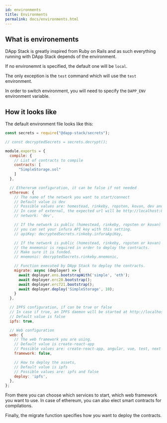 ```yaml
---
id: environments
title: Environments
permalink: docs/environments.html
---
```


## What is environements

DApp Stack is greatly inspired from Ruby on Rails and as such everything running with DApp Stack depends of
the environment.

If no environemnt is specified, the default one will be `local`.

The only exception is the `test` command which will use the `test` environment.

In order to switch environment, you will need to specify the `DAPP_ENV` environment variable.

## How it looks like

The default environment file looks like this:

```js
const secrets = require("@dapp-stack/secrets");

// const decryptedSecrets = secrets.decrypt();

module.exports = {
  compile: {
    // List of contracts to compile
    contracts: [
      "SimpleStorage.sol"
    ]
  },

  // Ethererum configuration, it can be false if not needed
  ethereum: {
    // The name of the network you want to start/connect
    // Default value is dev
    // Possible values are: homestead, rinkeby, ropsten, kovan, dev and external
    // In case of external, the expected url will be http://localhost:8545
    // network: 'dev',

    // If the network is public (homestead, rinkeby, ropsten or kovan)
    // you can set your infura API key with this setting.
    // apiKey: decryptedSecrets.rinkeby.infuraApiKey,

    // If the network is public (homestead, rinkeby, ropsten or kovan)
    // the mnemonic is required in order to deploy the contracts.
    // Make sure it is funded.
    // mnemonic: decryptedSecrets.rinkeby.mnemonic,

    // Function executed by DApp Stack to deploy the contracts.
    migrate: async (deployer) => {
      await deployer.ens.bootstrapWith('simple', 'eth');
      await deployer.erc20.bootstrap();
      await deployer.erc721.bootstrap();
      await deployer.deploy('SimpleStorage', 10);
    }
  },

  // IPFS configuration, if can be true or false
  // In case if true, an IPFS daemon will be started at http://localhost:5001
  // Default value is false
  ipfs: true,

  // Web configuration
  web: {
    // The web framework you are using.
    // Default value is create-react-app
    // Possible values are: create-react-app, angular, vue, test, next and false
    framework: false,

    // How to deploy the assets,
    // Default value is ipfs
    // Possible values are: ipfs and false
    deploy: 'ipfs',
  },
};
```

From there you can choose which services to start, which web framework you want to use.
In case of ethereum, you can also elect smart contracts for compilations.

Finally, the migrate function specifies how you want to deploy the contracts.
